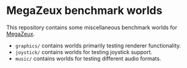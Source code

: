 # MegaZeux benchmark worlds

This repository contains some miscellaneous benchmark worlds for [MegaZeux](https://github.com/AliceLR/megazeux/).

* `graphics/` contains worlds primarily testing renderer functionality.
* `joystick/` contains worlds for testing joystick support.
* `music/` contains worlds for testing different audio formats.
